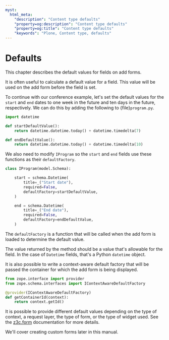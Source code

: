 ```yaml
---
myst:
  html_meta:
    "description": "Content type defaults"
    "property=og:description": "Content type defaults"
    "property=og:title": "Content type defaults"
    "keywords": "Plone, Content type, defaults"
---
```


# Defaults

This chapter describes the default values for fields on add forms.

It is often useful to calculate a default value for a field.
This value will be used on the add form before the field is set.

To continue with our conference example, let's set the default values for the `start` and `end` dates to one week in the future and ten days in the future, respectively.
We can do this by adding the following to {file}`program.py`.

```python
import datetime

def startDefaultValue():
    return datetime.datetime.today() + datetime.timedelta(7)

def endDefaultValue():
    return datetime.datetime.today() + datetime.timedelta(10)
```

We also need to modify `IProgram` so the `start` and `end` fields use these functions as their `defaultFactory`.

```python
class IProgram(model.Schema):

    start = schema.Datetime(
        title=_("Start date"),
        required=False,
        defaultFactory=startDefaultValue,
    )

    end = schema.Datetime(
        title=_("End date"),
        required=False,
        defaultFactory=endDefaultValue,
    )
```

The `defaultFactory` is a function that will be called when the add form is loaded to determine the default value.

The value returned by the method should be a value that's allowable for the field.
In the case of `Datetime` fields, that's a Python `datetime` object.

It is also possible to write a context-aware default factory that will be passed the container for which the add form is being displayed.

```python
from zope.interface import provider
from zope.schema.interfaces import IContextAwareDefaultFactory

@provider(IContextAwareDefaultFactory)
def getContainerId(context):
    return context.getId()
```

It is possible to provide different default values depending on the type of context, a request layer, the type of form, or the type of widget used.
See the [z3c.form](https://z3cform.readthedocs.io/en/latest/advanced/validator.html#look-up-value-from-default-adapter) documentation for more details.

We'll cover creating custom forms later in this manual.
